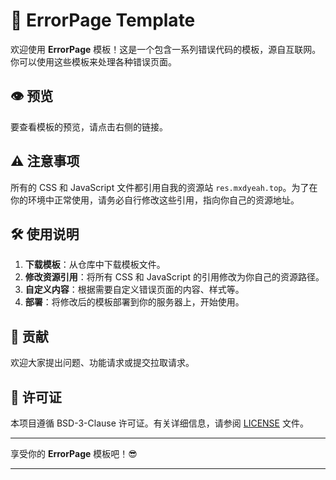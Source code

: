 # 🚨 ErrorPage Template

欢迎使用 **ErrorPage** 模板！这是一个包含一系列错误代码的模板，源自互联网。你可以使用这些模板来处理各种错误页面。

## 👁️ 预览

要查看模板的预览，请点击右侧的链接。

## ⚠️ 注意事项

所有的 CSS 和 JavaScript 文件都引用自我的资源站 `res.mxdyeah.top`。为了在你的环境中正常使用，请务必自行修改这些引用，指向你自己的资源地址。

## 🛠️ 使用说明

1. **下载模板**：从仓库中下载模板文件。
2. **修改资源引用**：将所有 CSS 和 JavaScript 的引用修改为你自己的资源路径。
3. **自定义内容**：根据需要自定义错误页面的内容、样式等。
4. **部署**：将修改后的模板部署到你的服务器上，开始使用。

## 👥 贡献

欢迎大家提出问题、功能请求或提交拉取请求。

## 📝 许可证

本项目遵循 BSD-3-Clause 许可证。有关详细信息，请参阅 [LICENSE](LICENSE) 文件。

---

享受你的 **ErrorPage** 模板吧！😎

---
